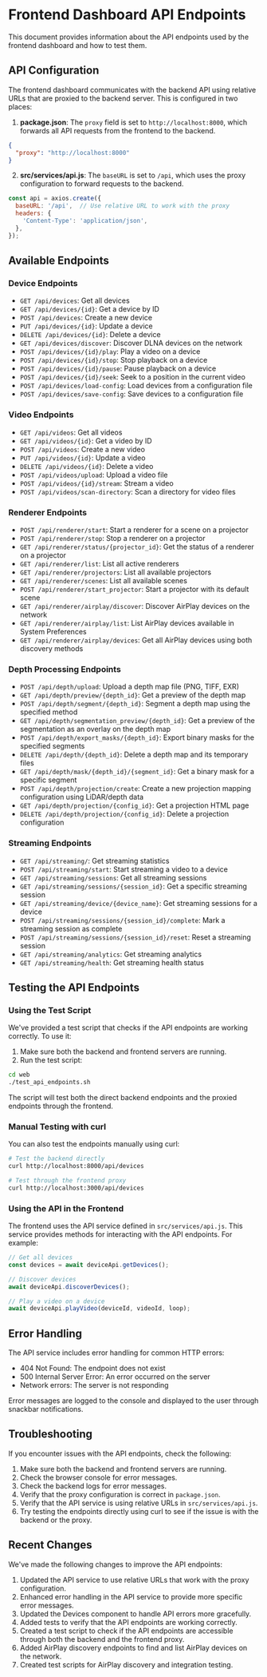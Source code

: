 # Frontend Dashboard API Endpoints

This document provides information about the API endpoints used by the frontend dashboard and how to test them.

## API Configuration

The frontend dashboard communicates with the backend API using relative URLs that are proxied to the backend server. This is configured in two places:

1. **package.json**: The `proxy` field is set to `http://localhost:8000`, which forwards all API requests from the frontend to the backend.

```json
{
  "proxy": "http://localhost:8000"
}
```

2. **src/services/api.js**: The `baseURL` is set to `/api`, which uses the proxy configuration to forward requests to the backend.

```javascript
const api = axios.create({
  baseURL: '/api',  // Use relative URL to work with the proxy
  headers: {
    'Content-Type': 'application/json',
  },
});
```

## Available Endpoints

### Device Endpoints

- `GET /api/devices`: Get all devices
- `GET /api/devices/{id}`: Get a device by ID
- `POST /api/devices`: Create a new device
- `PUT /api/devices/{id}`: Update a device
- `DELETE /api/devices/{id}`: Delete a device
- `GET /api/devices/discover`: Discover DLNA devices on the network
- `POST /api/devices/{id}/play`: Play a video on a device
- `POST /api/devices/{id}/stop`: Stop playback on a device
- `POST /api/devices/{id}/pause`: Pause playback on a device
- `POST /api/devices/{id}/seek`: Seek to a position in the current video
- `POST /api/devices/load-config`: Load devices from a configuration file
- `POST /api/devices/save-config`: Save devices to a configuration file

### Video Endpoints

- `GET /api/videos`: Get all videos
- `GET /api/videos/{id}`: Get a video by ID
- `POST /api/videos`: Create a new video
- `PUT /api/videos/{id}`: Update a video
- `DELETE /api/videos/{id}`: Delete a video
- `POST /api/videos/upload`: Upload a video file
- `POST /api/videos/{id}/stream`: Stream a video
- `POST /api/videos/scan-directory`: Scan a directory for video files

### Renderer Endpoints

- `POST /api/renderer/start`: Start a renderer for a scene on a projector
- `POST /api/renderer/stop`: Stop a renderer on a projector
- `GET /api/renderer/status/{projector_id}`: Get the status of a renderer on a projector
- `GET /api/renderer/list`: List all active renderers
- `GET /api/renderer/projectors`: List all available projectors
- `GET /api/renderer/scenes`: List all available scenes
- `POST /api/renderer/start_projector`: Start a projector with its default scene
- `GET /api/renderer/airplay/discover`: Discover AirPlay devices on the network
- `GET /api/renderer/airplay/list`: List AirPlay devices available in System Preferences
- `GET /api/renderer/airplay/devices`: Get all AirPlay devices using both discovery methods

### Depth Processing Endpoints

- `POST /api/depth/upload`: Upload a depth map file (PNG, TIFF, EXR)
- `GET /api/depth/preview/{depth_id}`: Get a preview of the depth map
- `POST /api/depth/segment/{depth_id}`: Segment a depth map using the specified method
- `GET /api/depth/segmentation_preview/{depth_id}`: Get a preview of the segmentation as an overlay on the depth map
- `POST /api/depth/export_masks/{depth_id}`: Export binary masks for the specified segments
- `DELETE /api/depth/{depth_id}`: Delete a depth map and its temporary files
- `GET /api/depth/mask/{depth_id}/{segment_id}`: Get a binary mask for a specific segment
- `POST /api/depth/projection/create`: Create a new projection mapping configuration using LiDAR/depth data
- `GET /api/depth/projection/{config_id}`: Get a projection HTML page
- `DELETE /api/depth/projection/{config_id}`: Delete a projection configuration

### Streaming Endpoints

- `GET /api/streaming/`: Get streaming statistics
- `POST /api/streaming/start`: Start streaming a video to a device
- `GET /api/streaming/sessions`: Get all streaming sessions
- `GET /api/streaming/sessions/{session_id}`: Get a specific streaming session
- `GET /api/streaming/device/{device_name}`: Get streaming sessions for a device
- `POST /api/streaming/sessions/{session_id}/complete`: Mark a streaming session as complete
- `POST /api/streaming/sessions/{session_id}/reset`: Reset a streaming session
- `GET /api/streaming/analytics`: Get streaming analytics
- `GET /api/streaming/health`: Get streaming health status

## Testing the API Endpoints

### Using the Test Script

We've provided a test script that checks if the API endpoints are working correctly. To use it:

1. Make sure both the backend and frontend servers are running.
2. Run the test script:

```bash
cd web
./test_api_endpoints.sh
```

The script will test both the direct backend endpoints and the proxied endpoints through the frontend.

### Manual Testing with curl

You can also test the endpoints manually using curl:

```bash
# Test the backend directly
curl http://localhost:8000/api/devices

# Test through the frontend proxy
curl http://localhost:3000/api/devices
```

### Using the API in the Frontend

The frontend uses the API service defined in `src/services/api.js`. This service provides methods for interacting with the API endpoints. For example:

```javascript
// Get all devices
const devices = await deviceApi.getDevices();

// Discover devices
await deviceApi.discoverDevices();

// Play a video on a device
await deviceApi.playVideo(deviceId, videoId, loop);
```

## Error Handling

The API service includes error handling for common HTTP errors:

- 404 Not Found: The endpoint does not exist
- 500 Internal Server Error: An error occurred on the server
- Network errors: The server is not responding

Error messages are logged to the console and displayed to the user through snackbar notifications.

## Troubleshooting

If you encounter issues with the API endpoints, check the following:

1. Make sure both the backend and frontend servers are running.
2. Check the browser console for error messages.
3. Check the backend logs for error messages.
4. Verify that the proxy configuration is correct in `package.json`.
5. Verify that the API service is using relative URLs in `src/services/api.js`.
6. Try testing the endpoints directly using curl to see if the issue is with the backend or the proxy.

## Recent Changes

We've made the following changes to improve the API endpoints:

1. Updated the API service to use relative URLs that work with the proxy configuration.
2. Enhanced error handling in the API service to provide more specific error messages.
3. Updated the Devices component to handle API errors more gracefully.
4. Added tests to verify that the API endpoints are working correctly.
5. Created a test script to check if the API endpoints are accessible through both the backend and the frontend proxy.
6. Added AirPlay discovery endpoints to find and list AirPlay devices on the network.
7. Created test scripts for AirPlay discovery and integration testing.
